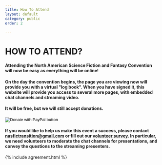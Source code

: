 ```yaml
---
title: How To Attend
layout: default
category: public
order: 2

---
```

# HOW TO ATTEND?

#### Attending the North American Science Fiction and Fantasy Convention will now be easy as everything will be online!

#### On the day the convention begins, the page you are viewing now will provide you with a virtual "log book". When you have signed it, this website will provide you access to several more pages, with embedded chat channels and streaming video.

#### It will be free, but we will still accept donations.

<form action="https://www.paypal.com/cgi-bin/webscr" method="post" target="_top">
<input type="hidden" name="cmd" value="_donations" />
<input type="hidden" name="business" value="infocols2020nasfic@gmail.com" />
<input type="hidden" name="currency_code" value="USD" />
<input type="image" src="https://www.paypalobjects.com/en_US/i/btn/btn_donateCC_LG.gif" border="0" name="submit" title="PayPal - The safer, easier way to pay online!" alt="Donate with PayPal button" />
<img alt="" border="0" src="https://www.paypal.com/en_US/i/scr/pixel.gif" width="1" height="1" />
</form>

#### If you would like to help us make this event a success, please contact nasfictransition@gmail.com or fill out our [volunteer survey](https://l.facebook.com/l.php?u=https%3A%2F%2Fform.jotform.com%2F201906040573044%3Ffbclid%3DIwAR1Ew0C2VAPu0xPjZwV0glAhTAgcvtZMHHm5130KPjXpjHSzGN0JdPxo5eg&h=AT0Aw75Egyr5JvyQhzvzmdk6wogK8OhHVNYER10DP0Drm3CmF6Uz5PHNEY1lmw_rUzqIpqkqsCKuOq8ajK2fpoRO92xxNgInX75lPlYVE0gH6ePntua8v8ZZgYxFwl5-4rQ). In particular, we need volunteers to moderate the chat channels for presentations, and convey the questions to the streaming presenters.

{% include agreement.html %}